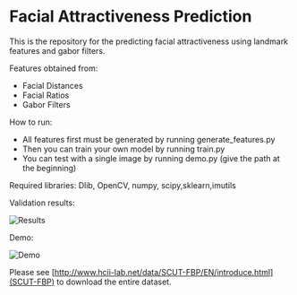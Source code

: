 # Facial Attractiveness Prediction

This is the repository for the predicting facial attractiveness using landmark features and gabor filters.

Features obtained from:
* Facial Distances
* Facial Ratios
* Gabor Filters

How to run: 
* All features first must be generated by running generate_features.py
* Then you can train your own model by running train.py
* You can test with a single image by running demo.py (give the path at the beginning)

Required libraries: Dlib, OpenCV, numpy, scipy,sklearn,imutils



Validation results: 

![Results](https://github.com/omercelik-cs/facial-attractiveness-analysis/blob/master/imgs/results.png)

Demo: 

![Demo](https://github.com/omercelik-cs/facial-attractiveness-analysis/blob/master/imgs/demo-test.png)

Please see [http://www.hcii-lab.net/data/SCUT-FBP/EN/introduce.html](SCUT-FBP) to download the entire dataset.